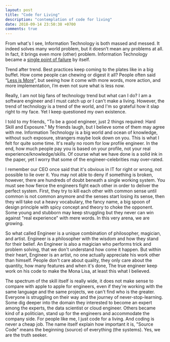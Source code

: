 ```yaml
---
layout: post
title: "Code for Living"
description: "contemplation of code for living"
date: 2018-09-14 23:50:38 +0700
comments: true
---
```


From what's I see, Information Technology is both massed and messed. It indeed solves many world problem, but it doesn’t mean any problems at all. In fact, it brings even more (other) problem. Information Technology became a [single point of failure](https://en.wikipedia.org/wiki/Single_point_of_failure) by itself. 

Trend after trend. Best practices keep coming to the plates like in a big buffet. How come people can chewing or digest it all?  People often said “[Less is More](https://www.phrases.org.uk/meanings/226400.html)”, but seeing how it come with more words, more action, and more implementation, I’m even not sure what is less now.  

Really, I am not big fans of technology trend but what can I do? I am a software engineer and I must catch up or I can't make a living. However, the trend of technology is a trend of the world, and I'm so grateful how it slap right to my face. Yet I keep questioned my own existence.

I told to my friends, "To be a good engineer, just 2 things required: Hard Skill and Exposure." My friends laugh, but I believe some of them may agree with me. Information Technology is a big world and ocean of knowledge, without such exposure, strangers maybe look down on you. This is what I felt for quite some time. It's really no room for low profile engineer. In the end, how much people pay you is based on your profile, not your real experience/knowledge/skills. Of course what we have done is a solid ink in the paper, yet I worry that some of the engineer-celebrities may over-rated.

I remember our CEO once said that it's obvious in IT for right or wrong, not possible to lie over it. You may not able to deny if something is broken, however, there are hundreds of doubt beneath a single working system. You must see how fierce the engineers fight each other in order to deliver the perfect system. First, they try to kill each other with common sense until common is not common anymore and the senses start losing its sense, then they will take out a heavy vocabulary, the fancy name, a big spoon of design principle with spicy concept and theory to choke the opponent. Some young and stubborn may keep struggling but they never can win against "real experience" with mere words. In this very arena, we are growing.

So what called Engineer is a unique combination of philosopher, magician, and artist. Engineer is a philosopher with the wisdom and how they stand for their belief. An Engineer is also a magician who performs trick and problem solving, that we don't understand how come it happen. But within their heart, Engineer is an artist, no one actually appreciate his work other than himself. People don't care about quality, they only care about the quantity, how many features and when it's done, The true engineer keep work on his code to make the Mona Lisa, at least this what I believed.

The spectrum of the skill itself is really wide, it does not make sense to compare with apple to apple for engineers, even if they're working with the same language and the same projects, we can't find who is the greater. Everyone is struggling on their way and the journey of never-stop-learning. Some dig deeper into the domain they interested to become an expert among the experts, the data scientist or cloud engineer. Others became kind of a politician, stand up for the engineers and accommodate the company side. For people like me, I just code for a living. And coding is never a cheap job. The name itself explain how important it is, "Source Code" means the beginning (source) of everything (the systems). Yes, we are the truth seeker.
